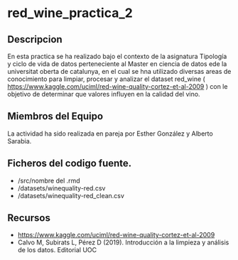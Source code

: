 # red_wine_practica_2


## Descripcion

En esta practica se ha realizado bajo el contexto de la asignatura Tipología y ciclo de vida de datos perteneciente al Master en ciencia de datos ede la universitat oberta de catalunya, en el cual se hna utilizado diversas areas de conocimiento  para limpiar, procesar y analizar el dataset red_wine ( https://www.kaggle.com/uciml/red-wine-quality-cortez-et-al-2009 ) con le objetivo de determinar que valores influyen en la calidad del vino.


## Miembros del Equipo
La actividad ha sido realizada en pareja por Esther González y Alberto Sarabia.


## Ficheros del codigo fuente.

* /src/nombre del .rmd
* /datasets/winequality-red.csv
* /datasets/winequality-red_clean.csv

## Recursos

 * https://www.kaggle.com/uciml/red-wine-quality-cortez-et-al-2009
 * Calvo M, Subirats L, Pérez D (2019). Introducción a la limpieza y análisis de los datos. Editorial UOC
